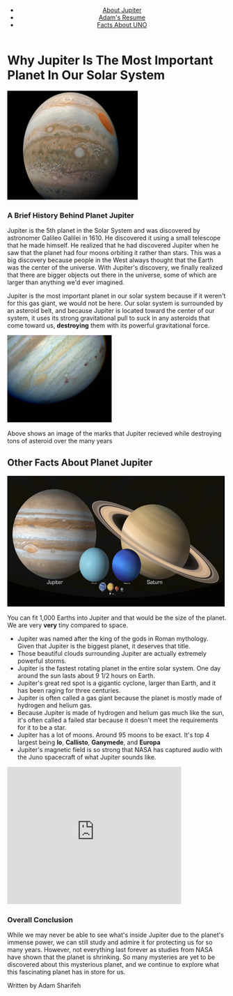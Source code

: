 <!Doctype html>
<html lang = "en">
<head>
	<meta charset="utf-8">
	<title>My Websites</title>
<body>
<header>
  <nav>
    <ul>
      <li><a href="https://adam893-o.github.io/project-1-jupiter.html">About Jupiter</a></li>
      <li><a href="https://adam893-o.github.io/resume.html">Adam's Resume</a></li>
      <li><a href="https://adam893-o.github.io/Project-1-UNO">Facts About UNO</a></li>
    </ul>
  </nav>
</header>
  <h1>Why Jupiter Is The Most Important Planet In Our Solar System</h1>
    <img src="Media/Image1.jpg" height="250" width="300" alt="Image of Jupiter"/>
  <h3>A Brief History Behind Planet Jupiter</h3>
    <p>Jupiter is the 5th planet in the Solar System and was discovered by astronomer Galileo Galilei in 1610. He discovered it using a small telescope that he made himself. He realized that he had discovered Jupiter when he saw that the planet had four moons orbiting it rather than stars. This was a big discovery because people in the West always thought that the Earth was the center of the universe. With Jupiter's discovery, we finally realized that there are bigger objects out there in the universe, some of which are larger than anything we'd ever imagined.</p> 
    <p>Jupiter is the most important planet in our solar system because if it weren't for this gas giant, we would not be here. Our solar system is surrounded by an asteroid belt, and because Jupiter is located toward the center of our system, it uses its strong gravitational pull to suck in any asteroids that come toward us, <strong>destroying</strong> them with its powerful gravitational force.</p>
	<img src="Media/Image2.jpg" height="200" width="240" alt="Image of Jupiter"/>
	  <p>Above shows an image of the marks that Jupiter recieved while destroying tons of asteroid over the many years</p>
  <h2>Other Facts About Planet Jupiter</h2>
    <img src="Media/Image3.jpg" height="300" width="500" alt="Image of Jupiter"/>
	  <p>You can fit 1,000 Earths into Jupiter and that would be the size of the planet. We are very <strong>very</strong> tiny compared to space.</p>
  <ul>
    <li>Jupiter was named after the king of the gods in Roman mythology. Given that Jupiter is the biggest planet, it deserves that title.</li>
	  <li>Those beautiful clouds surrounding Jupiter are actually extremely powerful storms.</li>
	  <li>Jupiter is the fastest rotating planet in the entire solar system. One day around the sun lasts about 9 1/2 hours on Earth.</li>
	  <li>Jupiter's great red spot is a gigantic cyclone, larger than Earth, and it has been raging for three centuries.</li>
	  <li>Jupiter is often called a gas giant because the planet is mostly made of hydrogen and helium gas.</li>
	  <li>Because Jupiter is made of hydrogen and helium gas much like the sun, it's often called a failed star because it doesn't meet the requirements for it to be a star.</li>
	  <li>Jupiter has a lot of moons. Around 95 moons to be exact. It's top 4 largest being <strong>Io</strong>, <strong>Callisto</strong>, <strong>Ganymede</strong>, and <strong>Europa</strong></li> 
	  <li>Jupiter's magnetic field is so strong that NASA has captured audio with the Juno spacecraft of what Jupiter sounds like.</li>
  </ul>
	<iframe width="400" height="315" src="https://www.youtube.com/embed/e3fqE01YYWs?si=7IFdZLB1Tiov8kD7" title="YouTube video player" frameborder="0" allow="accelerometer; autoplay; clipboard-write; encrypted-media; gyroscope; picture-in-picture; web-share" referrerpolicy="strict-origin-when-cross-origin" allowfullscreen></iframe>
  <h3>Overall Conclusion</h3>
    <p>While we may never be able to see what's inside Jupiter due to the planet's immense power, we can still study and admire it for protecting us for so many years. However, not everything last forever as studies from NASA have shown that the planet is shrinking. So many mysteries are yet to be discovered about this mysterious planet, and we continue to explore what this fascinating planet has in store for us.</p>
	  <p>Written by Adam Sharifeh</p>
</body>
</html>
